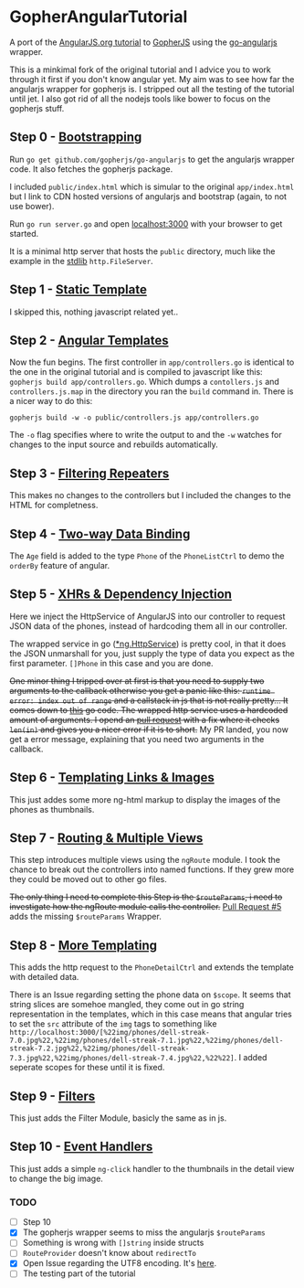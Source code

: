 GopherAngularTutorial
=====================

A port of the [AngularJS.org tutorial](https://docs.angularjs.org/tutorial) to [GopherJS](https://github.com/gopherjs/gopherjs) using the [go-angularjs](https://github.com/gopherjs/go-angularjs) wrapper.

This is a minkimal fork of the original tutorial and I advice you to work through it first if you don't know angular yet.
My aim was to see how far the angularjs wrapper for gopherjs is. I stripped out all the testing of the tutorial until jet. I also got rid of all the nodejs tools like bower to focus on the gopherjs stuff.


## Step 0 - [Bootstrapping](https://docs.angularjs.org/tutorial/step_00)

Run `go get github.com/gopherjs/go-angularjs` to get the angularjs wrapper code. It also fetches the gopherjs package.

I included `public/index.html` which is simular to the original `app/index.html` but I link to CDN hosted versions of angularjs and bootstrap (again, to not use bower).

Run `go run server.go` and open [localhost:3000](http://localhost:3000) with your browser to get started.

It is a minimal http server that hosts the `public` directory, much like the example in the [stdlib](http://golang.org/pkg/net/http/#example_FileServer) `http.FileServer`.


## Step 1 - [Static Template](https://docs.angularjs.org/tutorial/step_01)
I skipped this, nothing javascript related yet..

## Step 2 - [Angular Templates](https://docs.angularjs.org/tutorial/step_02)
Now the fun begins. The first controller in `app/controllers.go` is identical to the one in the original tutorial and is compiled to javascript like this: `gopherjs build app/controllers.go`. Which dumps a `contollers.js` and `controllers.js.map` in the directory you ran the `build` command in. There is a nicer way to do this:


`gopherjs build -w -o public/controllers.js app/controllers.go`

The `-o` flag specifies where to write the output to and the `-w` watches for changes to the input source and rebuilds automatically.


## Step 3 - [Filtering Repeaters](https://docs.angularjs.org/tutorial/step_03)
This makes no changes to the controllers but I included the changes to the HTML for completness.


## Step 4 - [Two-way Data Binding](https://docs.angularjs.org/tutorial/step_04)
The `Age` field is added to the type `Phone` of the `PhoneListCtrl` to demo the `orderBy` feature of angular.


## Step 5 - [XHRs & Dependency Injection](https://docs.angularjs.org/tutorial/step_05)
Here we inject the HttpService of AngularJS into our controller to request JSON data of the phones, instead of hardcoding them all in our controller.

The wrapped service in go ([*ng.HttpService](http://godoc.org/github.com/gopherjs/go-angularjs#HttpService)) is pretty cool, in that it does the JSON unmarshall for you, just supply the type of data you expect as the first parameter. `[]Phone` in this case and you are done.

~~One minor thing I tripped over at first is that you need to supply two arguments to the callback otherwise you get a panic like this: `runtime error: index out of range` and a callstack in js that is not really pretty...
It comes down to [this](https://github.com/gopherjs/go-angularjs/blob/master/http.go#L120) go code. The wrapped http service uses a hardcoded amount of arguments. I opend an [pull request](https://github.com/gopherjs/go-angularjs/pull/4) with a fix where it checks `len(in)` and gives you a nicer error if it is to short.~~ My PR landed, you now get a error message, explaining that you need two arguments in the callback.


## Step 6 - [Templating Links & Images](https://docs.angularjs.org/tutorial/step_06)
This just addes some more ng-html markup to display the images of the phones as thumbnails.


## Step 7 - [Routing & Multiple Views](https://docs.angularjs.org/tutorial/step_07)
This step introduces multiple views using the `ngRoute` module.
I took the chance to break out the controllers into named functions. If they grew more they could be moved out to other go files.

~~The only thing I need to complete this Step is the `$routeParams`, i need to investigate how the ngRoute module calls the controller.~~ [Pull Request #5](https://github.com/gopherjs/go-angularjs/pull/5) adds the missing `$routeParams` Wrapper.


## Step 8 - [More Templating](https://docs.angularjs.org/tutorial/step_08)
This adds the http request to the `PhoneDetailCtrl` and extends the template with detailed data.

There is an Issue regarding setting the phone data on `$scope`. It seems that string slices are somehoe mangled, they come out in go string representation in the templates, which in this case means that angular tries to set the `src` attribute of the `img` tags to something like `http://localhost:3000/[%22img/phones/dell-streak-7.0.jpg%22,%22img/phones/dell-streak-7.1.jpg%22,%22img/phones/dell-streak-7.2.jpg%22,%22img/phones/dell-streak-7.3.jpg%22,%22img/phones/dell-streak-7.4.jpg%22,%22%22]`. I added seperate scopes for these until it is fixed.


## Step 9 - [Filters](https://docs.angularjs.org/tutorial/step_09)
This just adds the Filter Module, basicly the same as in js.


## Step 10 - [Event Handlers](https://docs.angularjs.org/tutorial/step_10)
This just adds a simple `ng-click` handler to the thumbnails in the detail view to change the big image.

### TODO
- [ ] Step 10
- [x] The gopherjs wrapper seems to miss the angularjs `$routeParams`
- [ ] Something is wrong with `[]string` inside structs
- [ ] `RouteProvider` doesn't know about `redirectTo`
- [x] Open Issue regarding the UTF8 encoding. It's [here](https://github.com/gopherjs/gopherjs/issues/47).
- [ ] The testing part of the tutorial
